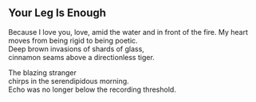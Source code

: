 Your Leg Is Enough
------------------
Because I love you, love, amid the water and in front of the fire. My heart moves from being rigid to being poetic.  
Deep brown invasions of shards of glass,  
cinnamon seams above a directionless tiger.  
  
The blazing stranger  
chirps in the serendipidous morning.  
Echo was no longer below the recording threshold.  
